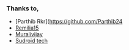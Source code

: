 ### Thanks to,
 * [Parthib Rkr](https://github.com/Parthib24
 * [Remilia15](https://github.com/remilia15)
 * [Muralivijay](https://github.com/muralivijay)
 * [Sudroid tech](https://www.facebook.com/groups/sudroid.tech)

